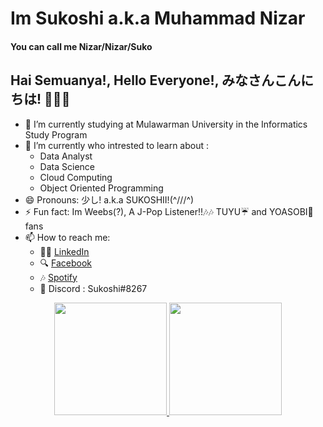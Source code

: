 <!--
**Sukoshi2/Sukoshi2** is a ✨ _special_ ✨ repository because its `README.md` (this file) appears on your GitHub profile.

Here are some ideas to get you started:

- 🔭 I’m currently working on ...
- 🌱 I’m currently learning ...
- 👯 I’m looking to collaborate on ...
- 🤔 I’m looking for help with ...
- 💬 Ask me about ...
- 📫 How to reach me: ...
- 😄 Pronouns: ...
- ⚡ Fun fact: ...
-->
# Im Sukoshi a.k.a Muhammad Nizar 
#### You can call me Nizar/Nizar/Suko
## Hai Semuanya!, Hello Everyone!, みなさんこんにちは! 👋👋👋

- 🔭 I’m currently studying at Mulawarman University in the Informatics Study Program
- 🌱 I’m currently who intrested to learn about :
    -  Data Analyst
    -  Data Science
    -  Cloud Computing 
    -  Object Oriented Programming
- 😄 Pronouns: 少し! a.k.a SUKOSHII!(^///^)
- ⚡ Fun fact: Im Weebs(?), A J-Pop Listener!!🎶🎶 TUYU☔ and YOASOBI🌃 fans 
- 📫 How to reach me: 
    - 👨‍🎓 [LinkedIn](https://www.linkedin.com/in/muhammad-nizar-55a577256)
    - 🔍 [Facebook](https://www.facebook.com/muhammad.nizar.3572846/)
    - 🎶 [Spotify](https://open.spotify.com/user/o8a4ce6x6jrmpgg89kmo9nbfp?si=97bc8cbd2c2944b9)
    - 🤖 Discord : Sukoshi#8267

<p align="center">
<a href="https://github.com/Sukoshi2">
  <img height="180em" src="https://github-readme-stats-eight-theta.vercel.app/api?username=Sukoshi2&show_icons=true&theme=algolia&include_all_commits=true&count_private=true"/>
  <img height="180em" src="https://github-readme-stats-eight-theta.vercel.app/api/top-langs/?username=Sukoshi2&layout=compact&langs_count=8&theme=algolia"/>
</a>
</p>
